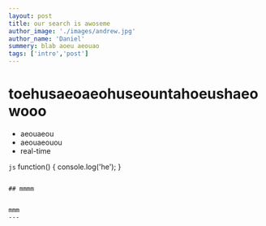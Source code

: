 ```yaml
---
layout: post
title: our search is awoseme
author_image: './images/andrew.jpg'
author_name: 'Daniel'
summery: blab aoeu aeouao
tags: ['intro','post']
---
```


# toehusaeoaeohuseountahoeushaeowooo

* aeouaeou
* aeouaeouou
* real-time

```js```
    function() {
      console.log('he');
    }
```

## mmmm


mmm
---


